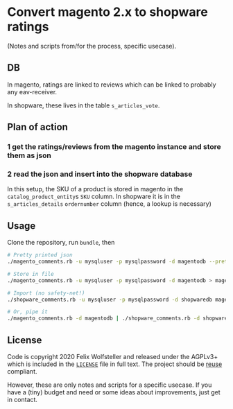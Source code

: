 <!--
SPDX-FileCopyrightText: 2020 Felix Wolfsteller
SPDX-License-Identifier: AGPL-3.0-or-later
-->
# Convert magento 2.x to shopware ratings

(Notes and scripts from/for the process, specific usecase).

## DB

In magento, ratings are linked to reviews which can be linked to probably any
eav-receiver.

In shopware, these lives in the table `s_articles_vote`.

## Plan of action

### 1 get the ratings/reviews from the magento instance and store them as json
### 2 read the json and insert into the shopware database

In this setup, the SKU of a product is stored in magento in the
`catalog_product_entity`s `SKU` column. In shopware it is in the
`s_articles_details` `ordernumber` column (hence, a lookup is necessary)

## Usage

Clone the repository, run `bundle`, then

```bash
# Pretty printed json
./magento_comments.rb -u mysqluser -p mysqlpassword -d magentodb --pretty

# Store in file
./magento_comments.rb -u mysqluser -p mysqlpassword -d magentodb > magento.json

# Import (no safety-net!)
./shopware_comments.rb -u mysqluser -p mysqlpassword -d shopwaredb magento.json

# Or, pipe it
./magento_comments.rb -d magentodb | ./shopware_comments.rb -d shopwaredb

```

## License

Code is copyright 2020 Felix Wolfsteller and released under the AGPLv3+ which is
included in the [`LICENSE`](LICENSE) file in full text. The project should be
[reuse](https://reuse.software) compliant.

However, these are only notes and scripts for a specific usecase. If you have a
(tiny) budget and need or some ideas about improvements, just get in contact.
